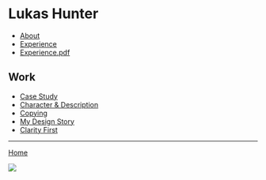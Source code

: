 
# Lukas Hunter

- [About](about)
- [Experience](cv-2020-lhunter)
- [Experience.pdf](cv-2020-hunter.pdf)

## Work

- [Case Study](case-study)
- [Character & Description](01-character-description)
- [Copying](copying-chapter-6)
- [My Design Story](05-presentation-storytelling)
- [Clarity First](06-clarity-first)
- - -

[Home](https://github.com/luke-b-hunter/ajvot3)

![](05-img/cau-homepage.png)
